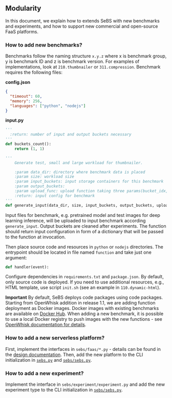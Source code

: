 
## Modularity

In this document, we explain how to extends SeBS with new benchmarks and experiments,
and how to support new commercial and open-source FaaS platforms.

### How to add new benchmarks?

Benchmarks follow the naming structure `x.y.z` where x is benchmark group, y is benchmark
ID and z is benchmark version. For examples of implementations, look at `210.thumbnailer`
or `311.compression`. Benchmark requires the following files:

**config.json**
```json
{
  "timeout": 60,
  "memory": 256,
  "languages": ["python", "nodejs"]
}
```

**input.py**
```python
'''
  :return: number of input and output buckets necessary 
'''
def buckets_count():
    return (1, 1)

'''
    Generate test, small and large workload for thumbnailer.

    :param data_dir: directory where benchmark data is placed
    :param size: workload size
    :param input_buckets: input storage containers for this benchmark
    :param output_buckets:
    :param upload_func: upload function taking three params(bucket_idx, key, filepath)
    :return: input config for benchmark
'''
def generate_input(data_dir, size, input_buckets, output_buckets, upload_func):

```

Input files for benchmark, e.g. pretrained model and test images for deep learning inference, will be uploaded to input benchmark according `generate_input`. Output buckets are cleaned after experiments. The function should return input configuration in form of a dictionary that will be passed to the function at invocation.

Then place source code and resources in `python` or `nodejs` directories. The entrypoint should be located in file named `function` and take just one argument:

```python
def handler(event):
```

Configure dependencies in `requirements.txt` and `package.json`. By default, only  source code is deployed. If you need to use additional resources, e.g., HTML template, use script `init.sh` (see an example in `110.dynamic-html`).

**Important** By default, SeBS deploys code packages using code packages.
Starting from OpenWhisk addition in release 1.1, we are adding function
deployment as Docker images. Docker images with existing benchmarks
are available on [Docker Hub](https://hub.docker.com/repository/docker/spcleth/serverless-benchmarks).
When adding a new benchmark, it is possible to use a local Docker registry
to push images with the new functions - see [OpenWhisk documentation for details](platforms.md).

### How to add a new serverless platform?

First, implement the interfaces in `sebs/faas/*.py` - details can be found in the
[design documentation](design.md).
Then, add the new platform to the CLI initialization in
[`sebs.py`](https://github.com/spcl/serverless-benchmarks/blob/master/sebs.py#L89)
and
[`sebs/sebs.py`](https://github.com/spcl/serverless-benchmarks/blob/master/sebs/sebs.py#L82).

### How to add a new experiment?

Implement the interface in `sebs/experiment/experiment.py` and
add the new experiment type to the CLI initialization in
[`sebs/sebs.py`](https://github.com/spcl/serverless-benchmarks/blob/master/sebs/sebs.py#L108).
